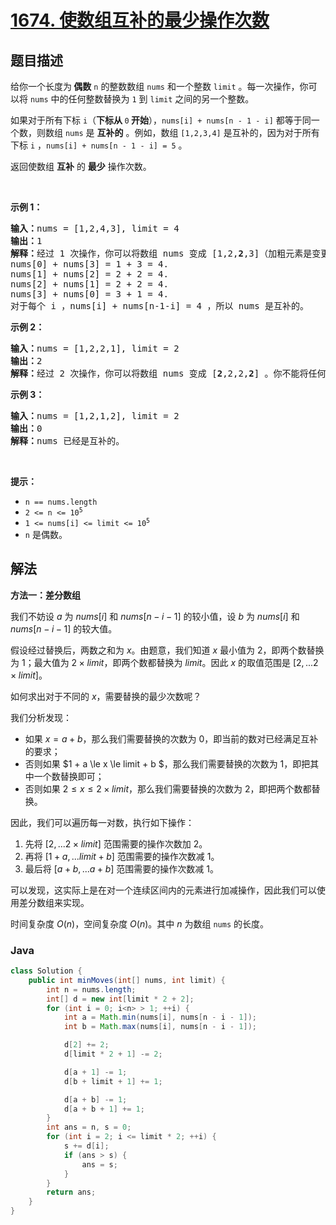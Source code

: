 # [1674. 使数组互补的最少操作次数](https://leetcode.cn/problems/minimum-moves-to-make-array-complementary)

## 题目描述

<p>给你一个长度为<strong> 偶数</strong> <code>n</code> 的整数数组 <code>nums</code> 和一个整数 <code>limit</code> 。每一次操作，你可以将 <code>nums</code> 中的任何整数替换为 <code>1</code> 到 <code>limit</code> 之间的另一个整数。</p>

<p>如果对于所有下标 <code>i</code>（<strong>下标从 </strong><code>0</code><strong> 开始</strong>），<code>nums[i] + nums[n - 1 - i]</code> 都等于同一个数，则数组 <code>nums</code> 是 <strong>互补的</strong> 。例如，数组 <code>[1,2,3,4]</code> 是互补的，因为对于所有下标 <code>i</code> ，<code>nums[i] + nums[n - 1 - i] = 5</code> 。</p>

<p>返回使数组 <strong>互补</strong> 的 <strong>最少</strong> 操作次数。</p>

<p> </p>

<p><strong>示例 1：</strong></p>

<pre>
<strong>输入：</strong>nums = [1,2,4,3], limit = 4
<strong>输出：</strong>1
<strong>解释：</strong>经过 1 次操作，你可以将数组 nums 变成 [1,2,<strong>2</strong>,3]（加粗元素是变更的数字）：
nums[0] + nums[3] = 1 + 3 = 4.
nums[1] + nums[2] = 2 + 2 = 4.
nums[2] + nums[1] = 2 + 2 = 4.
nums[3] + nums[0] = 3 + 1 = 4.
对于每个 i ，nums[i] + nums[n-1-i] = 4 ，所以 nums 是互补的。
</pre>

<p><strong>示例 2：</strong></p>

<pre>
<strong>输入：</strong>nums = [1,2,2,1], limit = 2
<strong>输出：</strong>2
<strong>解释：</strong>经过 2 次操作，你可以将数组 nums 变成 [<strong>2</strong>,2,2,<strong>2</strong>] 。你不能将任何数字变更为 3 ，因为 3 > limit 。
</pre>

<p><strong>示例 3：</strong></p>

<pre>
<strong>输入：</strong>nums = [1,2,1,2], limit = 2
<strong>输出：</strong>0
<strong>解释：</strong>nums 已经是互补的。
</pre>

<p> </p>

<p><strong>提示：</strong></p>

<ul>
	<li><code>n == nums.length</code></li>
	<li><code>2 <= n <= 10<sup>5</sup></code></li>
	<li><code>1 <= nums[i] <= limit <= 10<sup>5</sup></code></li>
	<li><code>n</code> 是偶数。</li>
</ul>

## 解法

**方法一：差分数组**

我们不妨设 $a$ 为 $nums[i]$ 和 $nums[n-i-1]$ 的较小值，设 $b$ 为 $nums[i]$ 和 $nums[n-i-1]$ 的较大值。

假设经过替换后，两数之和为 $x$。由题意，我们知道 $x$ 最小值为 $2$，即两个数替换为 $1$；最大值为 $2 \times limit$，即两个数都替换为 $limit$。因此 $x$ 的取值范围是 $[2,... 2 \times limit]$。

如何求出对于不同的 $x$，需要替换的最少次数呢？

我们分析发现：

-   如果 $x = a + b$，那么我们需要替换的次数为 $0$，即当前的数对已经满足互补的要求；
-   否则如果 $1 + a \le x \le limit + b $，那么我们需要替换的次数为 $1$，即把其中一个数替换即可；
-   否则如果 $2 \le x \le 2 \times limit$，那么我们需要替换的次数为 $2$，即把两个数都替换。

因此，我们可以遍历每一对数，执行如下操作：

1. 先将 $[2,... 2 \times limit]$ 范围需要的操作次数加 $2$。
1. 再将 $[1 + a,... limit + b]$ 范围需要的操作次数减 $1$。
1. 最后将 $[a + b,... a + b]$ 范围需要的操作次数减 $1$。

可以发现，这实际上是在对一个连续区间内的元素进行加减操作，因此我们可以使用差分数组来实现。

时间复杂度 $O(n)$，空间复杂度 $O(n)$。其中 $n$ 为数组 `nums` 的长度。

### **Java**

```java
class Solution {
    public int minMoves(int[] nums, int limit) {
        int n = nums.length;
        int[] d = new int[limit * 2 + 2];
        for (int i = 0; i<n> > 1; ++i) {
            int a = Math.min(nums[i], nums[n - i - 1]);
            int b = Math.max(nums[i], nums[n - i - 1]);

            d[2] += 2;
            d[limit * 2 + 1] -= 2;

            d[a + 1] -= 1;
            d[b + limit + 1] += 1;

            d[a + b] -= 1;
            d[a + b + 1] += 1;
        }
        int ans = n, s = 0;
        for (int i = 2; i <= limit * 2; ++i) {
            s += d[i];
            if (ans > s) {
                ans = s;
            }
        }
        return ans;
    }
}
```
